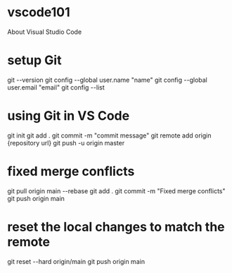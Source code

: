 # vscode101
About Visual Studio Code

# setup Git
git --version
git config --global user.name "name"
git config --global user.email "email"
git config --list

# using Git in VS Code
git init
git add .
git commit -m "commit message"
git remote add origin {repository url}
git push -u origin master

# fixed merge conflicts
git pull origin main --rebase
git add .
git commit -m "Fixed merge conflicts"
git push origin main

# reset the local changes to match the remote
git reset --hard origin/main
git push origin main
